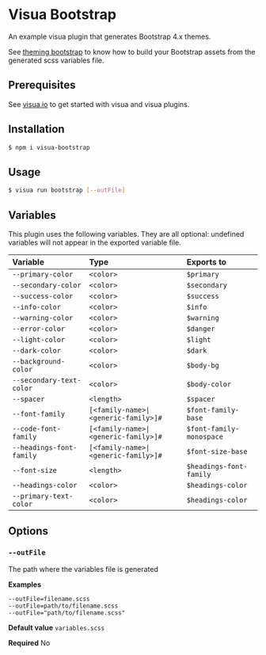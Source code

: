 # Visua Bootstrap

An example visua plugin that generates Bootstrap 4.x themes.

See [theming bootstrap](https://getbootstrap.com/docs/4.0/getting-started/theming/) to know how to build your Bootstrap assets from the generated scss variables file.

## Prerequisites

See [visua.io](https://visua.io) to get started with visua and visua plugins.

## Installation

```bash
$ npm i visua-bootstrap
```

## Usage

```bash
$ visua run bootstrap [--outFile]
```

## Variables

This plugin uses the following variables. They are all optional: undefined variables will not appear in the
exported variable file.

|Variable|Type|Exports to|
|:---|:---|:---|
|`--primary-color`|`<color>`|`$primary`|
|`--secondary-color`|`<color>`|`$secondary`|
|`--success-color`|`<color>`|`$success`|
|`--info-color`|`<color>`|`$info`|
|`--warning-color`|`<color>`|`$warning`|
|`--error-color`|`<color>`|`$danger`|
|`--light-color`|`<color>`|`$light`|
|`--dark-color`|`<color>`|`$dark`|
|`--background-color`|`<color>`|`$body-bg`|
|`--secondary-text-color`|`<color>`|`$body-color`|
|`--spacer`|`<length>`|`$spacer`|
|`--font-family`|`[<family-name>\|<generic-family>]#`|`$font-family-base`|
|`--code-font-family`|`[<family-name>\|<generic-family>]#`|`$font-family-monospace`|
|`--headings-font-family`|`[<family-name>\|<generic-family>]#`|`$font-size-base`|
|`--font-size`|`<length>`|`$headings-font-family`|
|`--headings-color`|`<color>`|`$headings-color`|
|`--primary-text-color`|`<color>`|`$headings-color`|

## Options

### `--outFile`

The path where the variables file is generated

**Examples** 
```
--outFile=filename.scss
--outFile=path/to/filename.scss
--outFile="path/to/filename.scss"
```

**Default value** `variables.scss`

**Required** No
